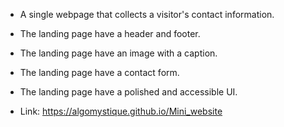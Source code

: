 * A single webpage that collects a visitor's contact information.
  
* The landing page have a header and footer.

* The landing page have an image with a caption.

* The landing page have a contact form.

* The landing page have a polished and accessible UI.

* Link: https://algomystique.github.io/Mini_website

  
